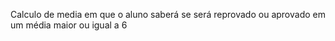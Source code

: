 Calculo de media em que o aluno saberá se será reprovado ou aprovado em um média maior ou igual a 6
